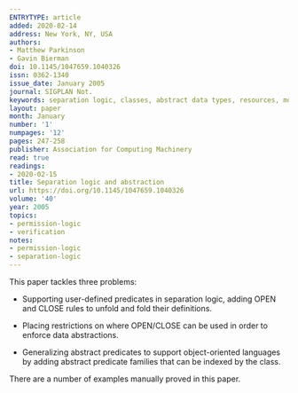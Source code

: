 ```yaml
---
ENTRYTYPE: article
added: 2020-02-14
address: New York, NY, USA
authors:
- Matthew Parkinson
- Gavin Bierman
doi: 10.1145/1047659.1040326
issn: 0362-1340
issue_date: January 2005
journal: SIGPLAN Not.
keywords: separation logic, classes, abstract data types, resources, modularity
layout: paper
month: January
number: '1'
numpages: '12'
pages: 247-258
publisher: Association for Computing Machinery
read: true
readings:
- 2020-02-15
title: Separation logic and abstraction
url: https://doi.org/10.1145/1047659.1040326
volume: '40'
year: 2005
topics:
- permission-logic
- verification
notes:
- permission-logic
- separation-logic
---
```


This paper tackles three problems:

- Supporting user-defined predicates in separation logic,
  adding OPEN and CLOSE rules to unfold and fold
  their definitions.

- Placing restrictions on where OPEN/CLOSE can be used
  in order to enforce data abstractions.

- Generalizing abstract predicates to support object-oriented
  languages by adding abstract predicate families that can be
  indexed by the class.

There are a number of examples manually proved in this paper.

